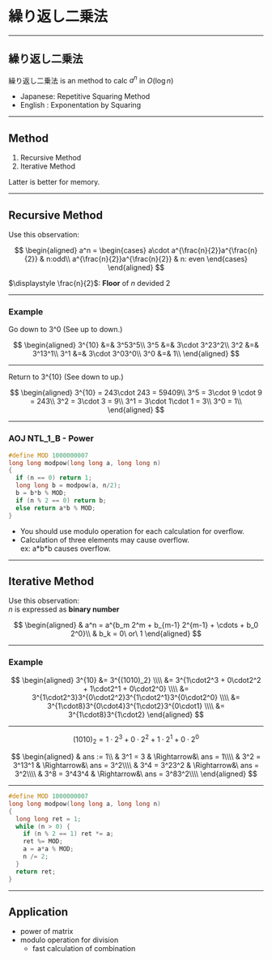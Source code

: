 # 繰り返し二乗法

---

## 繰り返し二乗法

繰り返し二乗法 is an method to calc $a^n$ in $O(\log n)$

- Japanese: Repetitive Squaring Method
- English : Exponentation by Squaring

---

## Method

1. Recursive Method
2. Iterative Method

Latter is better for memory.

---

## Recursive Method

Use this observation:

$$
\begin{aligned}
a^n = \begin{cases}
	a\cdot a^{\frac{n}{2}}a^{\frac{n}{2}} & n:odd\\
    a^{\frac{n}{2}}a^{\frac{n}{2}} & n: even
\end{cases}
\end{aligned}
$$

$\displaystyle \frac{n}{2}$: **Floor** of $n$ devided $2$

---

### Example

Go down to 3^0 (See up to down.)

$$
\begin{aligned}
3^{10} &=& 3^53^5\\
3^5 &=& 3\cdot 3^23^2\\
3^2 &=& 3^13^1\\
3^1 &=& 3\cdot 3^03^0\\
3^0 &=& 1\\
\end{aligned}
$$

---

Return to 3^{10} (See down to up.)

$$
\begin{aligned}
3^{10} = 243\cdot 243 = 59409\\
3^5 = 3\cdot 9 \cdot 9 = 243\\
3^2 = 3\cdot 3 = 9\\
3^1 = 3\cdot 1\cdot 1 = 3\\
3^0 = 1\\
\end{aligned}
$$

---

### AOJ NTL_1_B - Power

```cpp
#define MOD 1000000007
long long modpow(long long a, long long n)
{
  if (n == 0) return 1;
  long long b = modpow(a, n/2);
  b = b*b % MOD;
  if (n % 2 == 0) return b;
  else return a*b % MOD;
}
```

- You should use modulo operation for each calculation for overflow.
- Calculation of three elements may cause overflow.  
  ex: a\*b\*b causes overflow.

---

## Iterative Method

Use this observation:  
$n$ is expressed as **binary number**

$$
\begin{aligned}
& a^n = a^{b_m 2^m + b_{m-1} 2^{m-1} + \cdots + b_0 2^0}\\
& b_k = 0\ or\ 1
\end{aligned}
$$

---

### Example

$$
\begin{aligned}
3^{10} &= 3^{(1010)_2} \\\\
&= 3^{1\cdot2^3 + 0\cdot2^2 + 1\cdot2^1 + 0\cdot2^0} \\\\
&= 3^{1\cdot2^3}3^{0\cdot2^2}3^{1\cdot2^1}3^{0\cdot2^0} \\\\
&= 3^{1\cdot8}3^{0\cdot4}3^{1\cdot2}3^{0\cdot1} \\\\
&= 3^{1\cdot8}3^{1\cdot2}
\end{aligned}
$$

---

$$
(1010)_2 = 1\cdot2^3 + 0\cdot2^2 + 1\cdot2^1 + 0\cdot2^0
$$

$$
\begin{aligned}
  & ans := 1\\
  & 3^1 = 3 & \Rightarrow&\ ans = 1\\\\
  & 3^2 = 3^13^1 & \Rightarrow&\ ans = 3^2\\\\
  & 3^4 = 3^23^2 & \Rightarrow&\ ans = 3^2\\\\
  & 3^8 = 3^43^4 & \Rightarrow&\ ans = 3^83^2\\\\
\end{aligned}
$$

---

```cpp
#define MOD 1000000007
long long modpow(long long a, long long n)
{
  long long ret = 1;
  while (n > 0) {
    if (n % 2 == 1) ret *= a;
    ret %= MOD;
    a = a*a % MOD;
    n /= 2;
  }
  return ret;
}
```

---

## Application
- power of matrix
- modulo operation for division
  - fast calculation of combination
